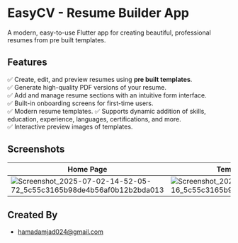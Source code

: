 # EasyCV - Resume Builder App

A modern, easy-to-use Flutter app for creating beautiful, professional resumes from pre built templates. 

## Features

✅ Create, edit, and preview resumes using **pre built templates**.  
✅ Generate high-quality PDF versions of your resume.  
✅ Add and manage resume sections with an intuitive form interface.    
✅ Built-in onboarding screens for first-time users.  
✅ Modern resume templates.
✅ Supports dynamic addition of skills, education, experience, languages, certifications, and more.  
✅ Interactive preview images of templates.

## Screenshots

| Home Page | Template Preview | Form Page |
|-----------|------------|------------|
| ![Screenshot_2025-07-02-14-52-05-72_5c55c3165b98de4b56af0b12b2bda013](https://github.com/user-attachments/assets/40b9deed-7d84-4085-bfdf-60f31a9baa68) | ![Screenshot_2025-07-02-14-52-18-16_5c55c3165b98de4b56af0b12b2bda013](https://github.com/user-attachments/assets/3d615ca4-b728-4f7c-ade1-cc3738cb6bdf) | ![Screenshot_2025-07-02-14-56-38-02_5c55c3165b98de4b56af0b12b2bda013](https://github.com/user-attachments/assets/61b99889-839d-4b57-aef1-56f6fd18d730) |


## Created By
- hamadamjad024@gmail.com
